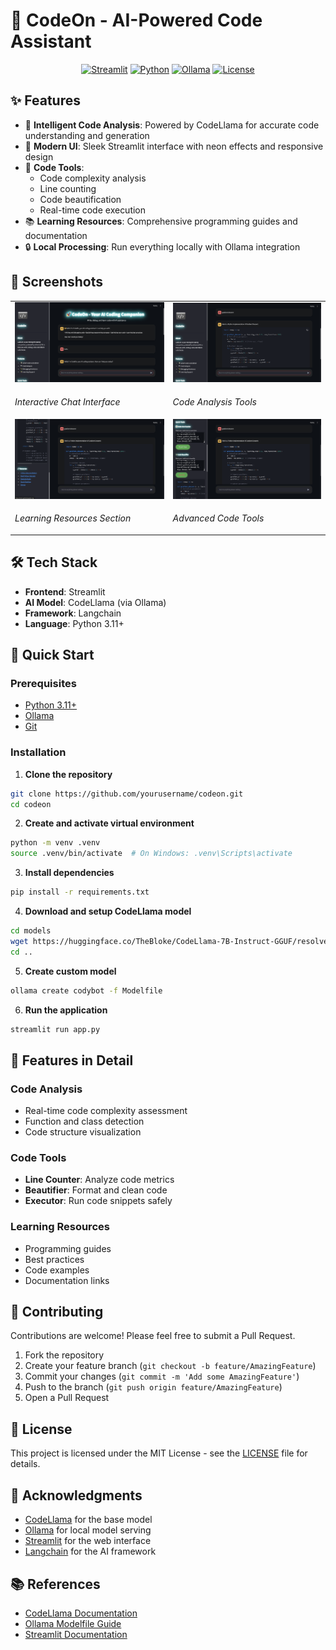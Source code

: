 # 🚀 CodeOn - AI-Powered Code Assistant

<div align="center">

[![Streamlit](https://img.shields.io/badge/Streamlit-FF4B4B?style=for-the-badge&logo=Streamlit&logoColor=white)](https://streamlit.io/)
[![Python](https://img.shields.io/badge/Python-3.11+-blue?style=for-the-badge&logo=python&logoColor=white)](https://www.python.org/)
[![Ollama](https://img.shields.io/badge/Ollama-0.1.0+-green?style=for-the-badge)](https://ollama.ai/)
[![License](https://img.shields.io/badge/License-MIT-yellow.svg?style=for-the-badge)](LICENSE)

</div>

## ✨ Features

- 🤖 **Intelligent Code Analysis**: Powered by CodeLlama for accurate code understanding and generation
- 🎨 **Modern UI**: Sleek Streamlit interface with neon effects and responsive design
- 🔧 **Code Tools**: 
  - Code complexity analysis
  - Line counting
  - Code beautification
  - Real-time code execution
- 📚 **Learning Resources**: Comprehensive programming guides and documentation
- 🔒 **Local Processing**: Run everything locally with Ollama integration

## 📸 Screenshots

<div align="center">
  <table>
    <tr>
      <td><img src="screenshots/chat_interface.png" alt="Chat Interface" width="400"/></td>
      <td><img src="screenshots/code_analysis.png" alt="Code Analysis" width="400"/></td>
    </tr>
    <tr>
      <td><p><em>Interactive Chat Interface</em></p></td>
      <td><p><em>Code Analysis Tools</em></p></td>
    </tr>
    <tr>
      <td><img src="screenshots/learning_resources.png" alt="Learning Resources" width="400"/></td>
      <td><img src="screenshots/code_tools.png" alt="Code Tools" width="400"/></td>
    </tr>
    <tr>
      <td><p><em>Learning Resources Section</em></p></td>
      <td><p><em>Advanced Code Tools</em></p></td>
    </tr>
  </table>
</div>

## 🛠️ Tech Stack

- **Frontend**: Streamlit
- **AI Model**: CodeLlama (via Ollama)
- **Framework**: Langchain
- **Language**: Python 3.11+

## 🚀 Quick Start

### Prerequisites

- [Python 3.11+](https://www.python.org/downloads/)
- [Ollama](https://ollama.ai/download)
- [Git](https://git-scm.com/downloads)

### Installation

1. **Clone the repository**
```bash
git clone https://github.com/yourusername/codeon.git
cd codeon
```

2. **Create and activate virtual environment**
```bash
python -m venv .venv
source .venv/bin/activate  # On Windows: .venv\Scripts\activate
```

3. **Install dependencies**
```bash
pip install -r requirements.txt
```

4. **Download and setup CodeLlama model**
```bash
cd models
wget https://huggingface.co/TheBloke/CodeLlama-7B-Instruct-GGUF/resolve/main/codellama-7b-instruct.Q4_K_M.gguf
cd ..
```

5. **Create custom model**
```bash
ollama create codybot -f Modelfile
```

6. **Run the application**
```bash
streamlit run app.py
```

## 🎯 Features in Detail

### Code Analysis
- Real-time code complexity assessment
- Function and class detection
- Code structure visualization

### Code Tools
- **Line Counter**: Analyze code metrics
- **Beautifier**: Format and clean code
- **Executor**: Run code snippets safely

### Learning Resources
- Programming guides
- Best practices
- Code examples
- Documentation links

## 🤝 Contributing

Contributions are welcome! Please feel free to submit a Pull Request.

1. Fork the repository
2. Create your feature branch (`git checkout -b feature/AmazingFeature`)
3. Commit your changes (`git commit -m 'Add some AmazingFeature'`)
4. Push to the branch (`git push origin feature/AmazingFeature`)
5. Open a Pull Request

## 📝 License

This project is licensed under the MIT License - see the [LICENSE](LICENSE) file for details.

## 🙏 Acknowledgments

- [CodeLlama](https://github.com/facebookresearch/codellama) for the base model
- [Ollama](https://github.com/ollama/ollama) for local model serving
- [Streamlit](https://streamlit.io/) for the web interface
- [Langchain](https://github.com/langchain-ai/langchain) for the AI framework

## 📚 References

- [CodeLlama Documentation](https://github.com/facebookresearch/codellama)
- [Ollama Modelfile Guide](https://github.com/ollama/ollama/blob/main/docs/modelfile.md)
- [Streamlit Documentation](https://docs.streamlit.io/)
